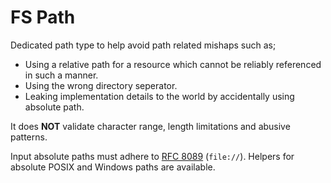 # FS Path

Dedicated path type to help avoid path related mishaps such as;

* Using a relative path for a resource which cannot be reliably referenced in such a manner.
* Using the wrong directory seperator.
* Leaking implementation details to the world by accidentally using absolute path.

It does **NOT** validate character range, length limitations and abusive patterns.

Input absolute paths must adhere to [RFC 8089](https://datatracker.ietf.org/doc/html/rfc8089) (`file://`). Helpers for absolute POSIX and Windows paths are available.
